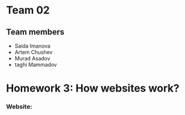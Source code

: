 <!DOCTYPE html>
<html lang = "en">
<main>
  <h1>Team 02</h1>
  <h2>Team members</h2>
   <ul>
      <li>Saida Imanova</li>
      <li>Artem Chushev</li>
      <li>Murad Asadov</li>
      <li>taghi Mammadov</li>
    </ul>
  <h1>Homework 3: How websites work?</h1>
  <h3>Website:</h3>
</main>
  </html>
